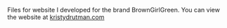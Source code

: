 Files for website I developed for the brand BrownGirlGreen. You can view the website at [kristydrutman.com](kristydrutman.com)

